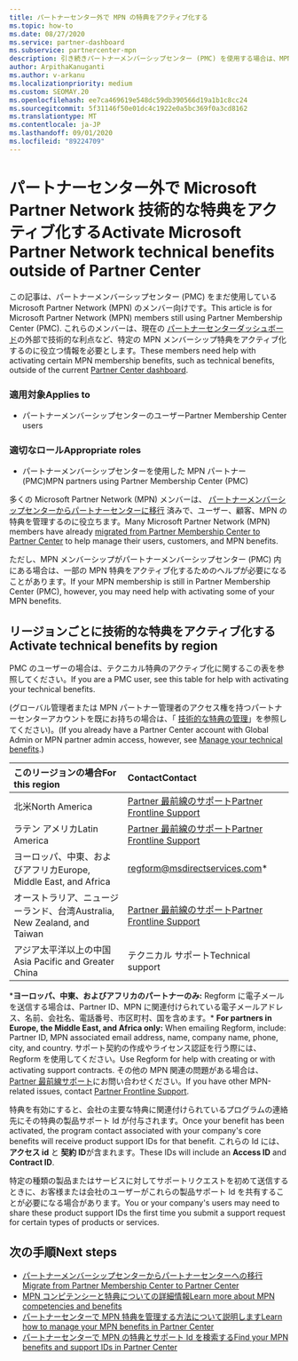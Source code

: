 ```yaml
---
title: パートナーセンター外で MPN の特典をアクティブ化する
ms.topic: how-to
ms.date: 08/27/2020
ms.service: partner-dashboard
ms.subservice: partnercenter-mpn
description: 引き続きパートナーメンバーシップセンター (PMC) を使用する場合は、MPN テクニカルサポートの特典をアクティブ化して特典のサポート Id を提供するために、お問い合わせ先に関するページをご覧ください。
author: ArpithaKanuganti
ms.author: v-arkanu
ms.localizationpriority: medium
ms.custom: SEOMAY.20
ms.openlocfilehash: ee7ca469619e548dc59db390566d19a1b1c8cc24
ms.sourcegitcommit: 5f31146f50e01dc4c1922e0a5bc369f0a3cd8162
ms.translationtype: MT
ms.contentlocale: ja-JP
ms.lasthandoff: 09/01/2020
ms.locfileid: "89224709"
---
```

# <a name="activate-microsoft-partner-network-technical-benefits-outside-of-partner-center"></a><span data-ttu-id="f48b5-103">パートナーセンター外で Microsoft Partner Network 技術的な特典をアクティブ化する</span><span class="sxs-lookup"><span data-stu-id="f48b5-103">Activate Microsoft Partner Network technical benefits outside of Partner Center</span></span>

<span data-ttu-id="f48b5-104">この記事は、パートナーメンバーシップセンター (PMC) をまだ使用している Microsoft Partner Network (MPN) のメンバー向けです。</span><span class="sxs-lookup"><span data-stu-id="f48b5-104">This article is for Microsoft Partner Network (MPN) members still using Partner Membership Center (PMC).</span></span> <span data-ttu-id="f48b5-105">これらのメンバーは、現在の [パートナーセンターダッシュボード](https://partner.microsoft.com/dashboard)の外部で技術的な利点など、特定の MPN メンバーシップ特典をアクティブ化するのに役立つ情報を必要とします。</span><span class="sxs-lookup"><span data-stu-id="f48b5-105">These members need help with activating certain MPN membership benefits, such as technical benefits, outside of the current [Partner Center dashboard](https://partner.microsoft.com/dashboard).</span></span>

### <a name="applies-to"></a><span data-ttu-id="f48b5-106">適用対象</span><span class="sxs-lookup"><span data-stu-id="f48b5-106">Applies to</span></span>

- <span data-ttu-id="f48b5-107">パートナーメンバーシップセンターのユーザー</span><span class="sxs-lookup"><span data-stu-id="f48b5-107">Partner Membership Center users</span></span>

### <a name="appropriate-roles"></a><span data-ttu-id="f48b5-108">適切なロール</span><span class="sxs-lookup"><span data-stu-id="f48b5-108">Appropriate roles</span></span>

- <span data-ttu-id="f48b5-109">パートナーメンバーシップセンターを使用した MPN パートナー (PMC)</span><span class="sxs-lookup"><span data-stu-id="f48b5-109">MPN partners using Partner Membership Center (PMC)</span></span>

<span data-ttu-id="f48b5-110">多くの Microsoft Partner Network (MPN) メンバーは、 [パートナーメンバーシップセンターからパートナーセンターに移行](prepare-pmc-pc-migration.md) 済みで、ユーザー、顧客、MPN の特典を管理するのに役立ちます。</span><span class="sxs-lookup"><span data-stu-id="f48b5-110">Many Microsoft Partner Network (MPN) members have already [migrated from Partner Membership Center to Partner Center](prepare-pmc-pc-migration.md) to help manage their users, customers, and MPN benefits.</span></span>

<span data-ttu-id="f48b5-111">ただし、MPN メンバーシップがパートナーメンバーシップセンター (PMC) 内にある場合は、一部の MPN 特典をアクティブ化するためのヘルプが必要になることがあります。</span><span class="sxs-lookup"><span data-stu-id="f48b5-111">If your MPN membership is still in Partner Membership Center (PMC), however, you may need help with activating some of your MPN benefits.</span></span>

## <a name="activate-technical-benefits-by-region"></a><span data-ttu-id="f48b5-112">リージョンごとに技術的な特典をアクティブ化する</span><span class="sxs-lookup"><span data-stu-id="f48b5-112">Activate technical benefits by region</span></span>

<span data-ttu-id="f48b5-113">PMC のユーザーの場合は、テクニカル特典のアクティブ化に関するこの表を参照してください。</span><span class="sxs-lookup"><span data-stu-id="f48b5-113">If you are a PMC user, see this table for help with activating your technical benefits.</span></span>

<span data-ttu-id="f48b5-114">(グローバル管理者または MPN パートナー管理者のアクセス権を持つパートナーセンターアカウントを既にお持ちの場合は、「 [技術的な特典の管理](manage-your-partner-network-benefits.md#manage-technical-benefits)」を参照してください)。</span><span class="sxs-lookup"><span data-stu-id="f48b5-114">(If you already have a Partner Center account with Global Admin or MPN partner admin access, however, see [Manage your technical benefits](manage-your-partner-network-benefits.md#manage-technical-benefits).)</span></span>

|<span data-ttu-id="f48b5-115">このリージョンの場合</span><span class="sxs-lookup"><span data-stu-id="f48b5-115">For this region</span></span>  | <span data-ttu-id="f48b5-116">Contact</span><span class="sxs-lookup"><span data-stu-id="f48b5-116">Contact</span></span> |
|:--------|:------------|
|<span data-ttu-id="f48b5-117">北米</span><span class="sxs-lookup"><span data-stu-id="f48b5-117">North America</span></span>  | [<span data-ttu-id="f48b5-118">Partner 最前線のサポート</span><span class="sxs-lookup"><span data-stu-id="f48b5-118">Partner Frontline Support</span></span>](https://partner.microsoft.com/support?issueid=300-0042)  |
|<span data-ttu-id="f48b5-119">ラテン アメリカ</span><span class="sxs-lookup"><span data-stu-id="f48b5-119">Latin America</span></span>  | [<span data-ttu-id="f48b5-120">Partner 最前線のサポート</span><span class="sxs-lookup"><span data-stu-id="f48b5-120">Partner Frontline Support</span></span>](https://partner.microsoft.com/support?issueid=300-0042)  |
|<span data-ttu-id="f48b5-121">ヨーロッパ、中東、およびアフリカ</span><span class="sxs-lookup"><span data-stu-id="f48b5-121">Europe, Middle East, and Africa</span></span>  | [regform@msdirectservices.com](mailto:regform@msdirectservices.com)*  |
|<span data-ttu-id="f48b5-122">オーストラリア、ニュージーランド、台湾</span><span class="sxs-lookup"><span data-stu-id="f48b5-122">Australia, New Zealand, and Taiwan</span></span>  | [<span data-ttu-id="f48b5-123">Partner 最前線のサポート</span><span class="sxs-lookup"><span data-stu-id="f48b5-123">Partner Frontline Support</span></span>](https://partner.microsoft.com/support?issueid=300-0042)  |
|<span data-ttu-id="f48b5-124">アジア太平洋以上の中国</span><span class="sxs-lookup"><span data-stu-id="f48b5-124">Asia Pacific and Greater China</span></span>  | <span data-ttu-id="f48b5-125">テクニカル サポート</span><span class="sxs-lookup"><span data-stu-id="f48b5-125">Technical support</span></span>  |

<span data-ttu-id="f48b5-126">\***ヨーロッパ、中東、およびアフリカのパートナーのみ:** Regform に電子メールを送信する場合は、Partner ID、MPN に関連付けられている電子メールアドレス、名前、会社名、電話番号、市区町村、国を含めます。</span><span class="sxs-lookup"><span data-stu-id="f48b5-126">\* **For partners in Europe, the Middle East, and Africa only:** When emailing Regform, include: Partner ID, MPN associated email address, name, company name, phone, city, and country.</span></span> <span data-ttu-id="f48b5-127">サポート契約の作成やライセンス認証を行う際には、Regform を使用してください。</span><span class="sxs-lookup"><span data-stu-id="f48b5-127">Use Regform for help with creating or with activating support contracts.</span></span> <span data-ttu-id="f48b5-128">その他の MPN 関連の問題がある場合は、 [Partner 最前線サポート](https://partner.microsoft.com/support?issueid=300-0042)にお問い合わせください。</span><span class="sxs-lookup"><span data-stu-id="f48b5-128">If you have other MPN-related issues, contact [Partner Frontline Support](https://partner.microsoft.com/support?issueid=300-0042).</span></span>

<span data-ttu-id="f48b5-129">特典を有効にすると、会社の主要な特典に関連付けられているプログラムの連絡先にその特典の製品サポート Id が付与されます。</span><span class="sxs-lookup"><span data-stu-id="f48b5-129">Once your benefit has been activated, the program contact associated with your company's core benefits will receive product support IDs for that benefit.</span></span> <span data-ttu-id="f48b5-130">これらの Id には、 **アクセス id** と **契約 ID**が含まれます。</span><span class="sxs-lookup"><span data-stu-id="f48b5-130">These IDs will include an **Access ID** and **Contract ID**.</span></span> 

<span data-ttu-id="f48b5-131">特定の種類の製品またはサービスに対してサポートリクエストを初めて送信するときに、お客様または会社のユーザーがこれらの製品サポート Id を共有することが必要になる場合があります。</span><span class="sxs-lookup"><span data-stu-id="f48b5-131">You or your company's users may need to share these product support IDs the first time you submit a support request for certain types of products or services.</span></span>

## <a name="next-steps"></a><span data-ttu-id="f48b5-132">次の手順</span><span class="sxs-lookup"><span data-stu-id="f48b5-132">Next steps</span></span>

- [<span data-ttu-id="f48b5-133">パートナーメンバーシップセンターからパートナーセンターへの移行</span><span class="sxs-lookup"><span data-stu-id="f48b5-133">Migrate from Partner Membership Center to Partner Center</span></span>](prepare-pmc-pc-migration.md)
- [<span data-ttu-id="f48b5-134">MPN コンピテンシーと特典についての詳細情報</span><span class="sxs-lookup"><span data-stu-id="f48b5-134">Learn more about MPN competencies and benefits</span></span>](learn-about-competencies.md)
- [<span data-ttu-id="f48b5-135">パートナーセンターで MPN 特典を管理する方法について説明します</span><span class="sxs-lookup"><span data-stu-id="f48b5-135">Learn how to manage your MPN benefits in Partner Center</span></span>](manage-your-partner-network-benefits.md)
- [<span data-ttu-id="f48b5-136">パートナーセンターで MPN の特典とサポート Id を検索する</span><span class="sxs-lookup"><span data-stu-id="f48b5-136">Find your MPN benefits and support IDs in Partner Center</span></span>](mpn-find-benefits.md)
